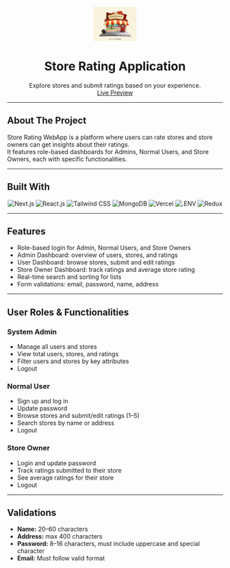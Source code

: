 <!-- PROJECT LOGO -->
<br />
<div align="center">
  <a href="https://github.com/github_username/store-rating-app">
    <img src="public/cafe3d.jpg" alt="Logo" width="100" height="80">
  </a>

<h1 align="center">Store Rating Application</h1>

<p align="center">
  Explore stores and submit ratings based on your experience.  
  <br />
  <a href="https://store-rating-app.vercel.app/">Live Preview</a>
</p>
</div>

---

## About The Project

Store Rating WebApp is a platform where users can rate stores and store owners can get insights about their ratings.  
It features role-based dashboards for Admins, Normal Users, and Store Owners, each with specific functionalities.

---

## Built With

<div align="center">
  <img src="https://img.shields.io/badge/Next.js-000000?style=for-the-badge&logo=nextdotjs&logoColor=white" alt="Next.js">
  <img src="https://img.shields.io/badge/React-20232A?style=for-the-badge&logo=react&logoColor=61DAFB" alt="React.js">
  <img src="https://img.shields.io/badge/Tailwind%20CSS-222222?style=for-the-badge&logo=tailwind-css&logoColor=06B6D4" alt="Tailwind CSS">
  <img src="https://img.shields.io/badge/MongoDB-47A248?style=for-the-badge&logo=mongodb&logoColor=FFFFFF" alt="MongoDB">
  <img src="https://img.shields.io/badge/Vercel-000000?style=for-the-badge&logo=vercel&logoColor=FFFFFF" alt="Vercel">
  <img src="https://img.shields.io/badge/.ENV-222222?style=for-the-badge&logo=.env&logoColor=ECD53F" alt=".ENV">
  <img src="https://img.shields.io/badge/Redux-764ABC?style=for-the-badge&logo=redux&logoColor=FFFFFF" alt="Redux">
</div>

---

## Features

- Role-based login for Admin, Normal Users, and Store Owners
- Admin Dashboard: overview of users, stores, and ratings
- User Dashboard: browse stores, submit and edit ratings
- Store Owner Dashboard: track ratings and average store rating
- Real-time search and sorting for lists
- Form validations: email, password, name, address

---

## User Roles & Functionalities

### System Admin
- Manage all users and stores
- View total users, stores, and ratings
- Filter users and stores by key attributes
- Logout

### Normal User
- Sign up and log in
- Update password
- Browse stores and submit/edit ratings (1–5)
- Search stores by name or address
- Logout

### Store Owner
- Login and update password
- Track ratings submitted to their store
- See average ratings for their store
- Logout

---

## Validations
- **Name:** 20–60 characters  
- **Address:** max 400 characters  
- **Password:** 8–16 characters, must include uppercase and special character  
- **Email:** Must follow valid format



